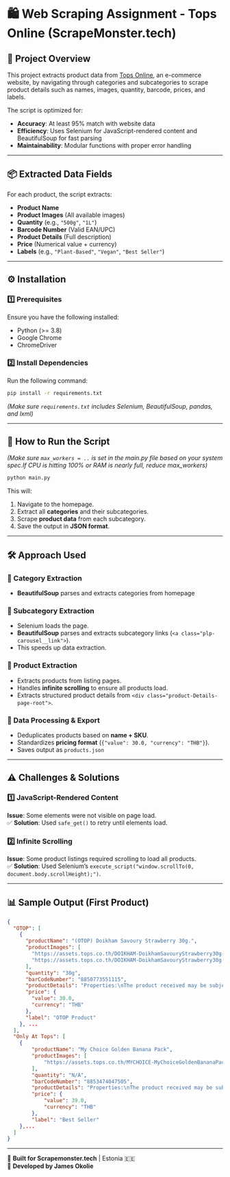 # 🛍️ Web Scraping Assignment - Tops Online (ScrapeMonster.tech)

## **📌 Project Overview**

This project extracts product data from [Tops Online](https://www.tops.co.th/en), an e-commerce website, by navigating through categories and subcategories to scrape product details such as names, images, quantity, barcode, prices, and labels.

The script is optimized for:

- **Accuracy**: At least 95% match with website data
- **Efficiency**: Uses Selenium for JavaScript-rendered content and BeautifulSoup for fast parsing
- **Maintainability**: Modular functions with proper error handling

---

## **📦 Extracted Data Fields**

For each product, the script extracts:

- **Product Name**
- **Product Images** (All available images)
- **Quantity** (e.g., `"500g"`, `"1L"`)
- **Barcode Number** (Valid EAN/UPC)
- **Product Details** (Full description)
- **Price** (Numerical value + currency)
- **Labels** (e.g., `"Plant-Based"`, `"Vegan"`, `"Best Seller"`)

---

## **⚙️ Installation**

### **1️⃣ Prerequisites**

Ensure you have the following installed:

- Python (>= 3.8)
- Google Chrome
- ChromeDriver

### **2️⃣ Install Dependencies**

Run the following command:

```bash
pip install -r requirements.txt
```

_(Make sure `requirements.txt` includes Selenium, BeautifulSoup, pandas, and lxml)_

---

## **🚀 How to Run the Script**

_(Make sure `max_workers = ..` is set in the main.py file based on your system spec.If CPU is hitting 100% or RAM is nearly full, reduce max_workers)_

```bash
python main.py
```

This will:

1. Navigate to the homepage.
2. Extract all **categories** and their subcategories.
3. Scrape **product data** from each subcategory.
4. Save the output in **JSON format**.

---

## **🛠️ Approach Used**

### **🔹 Category Extraction**

- **BeautifulSoup** parses and extracts categories from homepage

### **🔹 Subcategory Extraction**

- Selenium loads the page.
- **BeautifulSoup** parses and extracts subcategory links (`<a class="plp-carousel__link">`).
- This speeds up data extraction.

### **🔹 Product Extraction**

- Extracts products from listing pages.
- Handles **infinite scrolling** to ensure all products load.
- Extracts structured product details from `<div class="product-Details-page-root">`.

### **🔹 Data Processing & Export**

- Deduplicates products based on **name + SKU**.
- Standardizes **pricing format** (`{"value": 30.0, "currency": "THB"}`).
- Saves output as `products.json`

---

## **⚠️ Challenges & Solutions**

### **1️⃣ JavaScript-Rendered Content**

**Issue**: Some elements were not visible on page load.  
✅ **Solution**: Used `safe_get()` to retry until elements load.

### **2️⃣ Infinite Scrolling**

**Issue**: Some product listings required scrolling to load all products.  
✅ **Solution**: Used Selenium’s `execute_script("window.scrollTo(0, document.body.scrollHeight);")`.

---

## **📊 Sample Output (First Product)**

```json
{
  "OTOP": [
    {
      "productName": "(OTOP) Doikham Savoury Strawberry 30g.",
      "productImages": [
        "https://assets.tops.co.th/DOIKHAM-DoikhamSavouryStrawberry30g-8850773551115-2?$JPEG$",
        "https://assets.tops.co.th/DOIKHAM-DoikhamSavouryStrawberry30g-8850773551115-1?$JPEG$"
      ],
      "quantity": "30g",
      "barCodeNumber": "8850773551115",
      "productDetails": "Properties:\nThe product received may be subject to package modification...",
      "price": {
        "value": 30.0,
        "currency": "THB"
      },
      "label": "OTOP Product"
    }, ...
  ],
  "Only At Tops": [
    {
        "productName": "My Choice Golden Banana Pack",
        "productImages": [
            "https://assets.tops.co.th/MYCHOICE-MyChoiceGoldenBananaPack-8853474047505-1"
        ],
        "quantity": "N/A",
        "barCodeNumber": "8853474047505",
        "productDetails": "Properties:\nThe product received may be subject to package modification and quantity from the manufacturer.\nWe reserve the right...\n\nIngredients:\nN/A\n\nUsage:\nBring the whole banana to soak...\n\nDescription:\nN/A",
        "price": {
            "value": 39.0,
            "currency": "THB"
        },
        "label": "Best Seller"
    },...
  ]
}
```

---

🚀 **Built for Scrapemonster.tech** | Estonia 🇪🇪  
🔗 **Developed by James Okolie**

